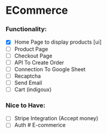# ECommerce 

### Functionality:
- [x] Home Page to display products [ui]
- [ ] Product Page
- [ ] Checkout Page
- [ ] API To Create Order
- [ ] Connection To Google Sheet
- [ ] Recaptcha
- [ ] Send Email
- [ ] Cart (indigoux)

### Nice to Have:
- [ ] Stripe Integration (Accept money)
- [ ] Auth
#   E - c o m m e r i c e  
 